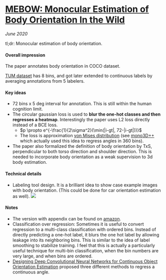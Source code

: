 # [MEBOW: Monocular Estimation of Body Orientation In the Wild](http://openaccess.thecvf.com/content_CVPR_2020/papers/Wu_MEBOW_Monocular_Estimation_of_Body_Orientation_in_the_Wild_CVPR_2020_paper.pdf)

_June 2020_

tl;dr: Monocular estimation of body orientation.

#### Overall impression
The paper annotates body orientation in COCO dataset. 

[TUM dataset](https://www.mpi-inf.mpg.de/departments/computer-vision-and-machine-learning/research/people-detection-pose-estimation-and-tracking/monocular-3d-pose-estimation-and-tracking-by-detection/) has 8 bins, and got later extended to continuous labels by averaging annotations from 5 labelers. 

#### Key ideas
- 72 bins x 5 deg interval for annotation. This is still within the human cognition limit.
- The circular gaussian loss is used to **blur the one-hot classes and then regresses a heatmap**. Interestingly the paper uses L2 loss directly instead of a BCE loss.
	-  $p \propto e^{-\frac{1}{2\sigma^2}(\min(|i-gt|, 72-|i-gt|))}$
	- The loss is approximation [von Mises distribution](https://en.wikipedia.org/wiki/Von_Mises_distribution) (see [mono3D++](mono3d++.md) which actually used this idea to regress angles in 360 bins).
- The paper also formalized the definition of body orientation by TxS, perpendicular to both torso direction and shoulder direction. This is needed to incorporate body orientation as a weak supervision to 3d body estimation.

#### Technical details
- Labeling tool design. It is a brilliant idea to show case example images with body orientation. (This could be done for car orientation estimation as well).
![](https://cdn-images-1.medium.com/max/1440/1*f0y93g3RBeWUqKNWyGcLIg.png)

#### Notes
- The version with appendix can be found on [amazon](https://assets.amazon.science/30/28/2bdee5464430ae374176fd77d326/scipub-1311.pdf).
- Classification over regression: Sometimes it is useful to convert regression to a multi-class classification with ordered bins. Instead of directly predicting a one-hot label, it blurs the one hot label by allowing leakage into its neighboring bins. This is similar to the idea of label smoothing to stabilize training. I feel that this is actually a particularly useful technique for multi-bin classification, when the bin numbers are very large, and when bins are ordered.
- [Designing Deep Convolutional Neural Networks for Continuous Object Orientation Estimation](https://arxiv.org/abs/1702.01499) proposed three different methods to regress a continuous angle.